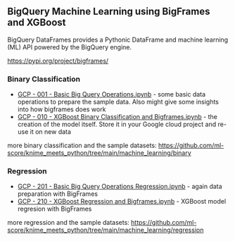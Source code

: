 ## BigQuery Machine Learning using BigFrames and XGBoost

BigQuery DataFrames provides a Pythonic DataFrame and machine learning (ML) API powered by the BigQuery engine.

https://pypi.org/project/bigframes/


### Binary Classification


* [GCP - 001 - Basic Big Query Operations.ipynb](https://github.com/ml-score/Google_Cloud/blob/main/BigQuery/Machine_Learning/XGBoost/GCP%20-%20001%20-%20Basic%20Big%20Query%20Operations.ipynb) - some basic data operations to prepare the sample data. Also might give some insights into how bigframes does work
* [GCP - 010 - XGBoost Binary Classification and Bigframes.ipynb](https://github.com/ml-score/Google_Cloud/blob/main/BigQuery/Machine_Learning/XGBoost/GCP%20-%20010%20-%20XGBoost%20Binary%20Classification%20and%20Bigframes.ipynb) - the creation of the model itself. Store it in your Google cloud project and re-use it on new data

more binary classification and the sample datasets: https://github.com/ml-score/knime_meets_python/tree/main/machine_learning/binary

### Regression

* [GCP - 201 - Basic Big Query Operations Regression.ipynb](https://github.com/ml-score/Google_Cloud/blob/main/BigQuery/Machine_Learning/XGBoost/GCP%20-%20201%20-%20Basic%20Big%20Query%20Operations%20Regression.ipynb) - again data preparation with BigFrames
* [GCP - 210 - XGBoost Regression and Bigframes.ipynb](https://github.com/ml-score/Google_Cloud/blob/main/BigQuery/Machine_Learning/XGBoost/GCP%20-%20210%20-%20XGBoost%20Regression%20and%20Bigframes.ipynb) - XGBoost model regresion with BigFrames

more regression and the sample datasets: https://github.com/ml-score/knime_meets_python/tree/main/machine_learning/regression
  
